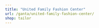 ```yaml
---
title: "United Family Fashion Center"
url: /ganta/united-family-fashion-center/
shop: tailor
---
```

